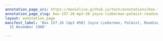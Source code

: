 ```yaml
---
annotation_page_uri: https://moniolivo.github.io/test/annotations/box-157-26-mp3-58-joyce-lieberman-palmist-reading-of-gloria-15-november-1980-canvas-1-relationships-character-futurity-sexuality-self-definition.json
annotation_page_slug: box-157-26-mp3-58-joyce-lieberman-palmist-reading-of-gloria-15-november-1980-canvas-1-relationships-character-futurity-sexuality-self-definition
layout: annotation_page
manifest_label: 'Box 157.26 [mp3 #58] Joyce Lieberman, Palmist, Reading of Gloria,
  15 November 1980'

---
```

